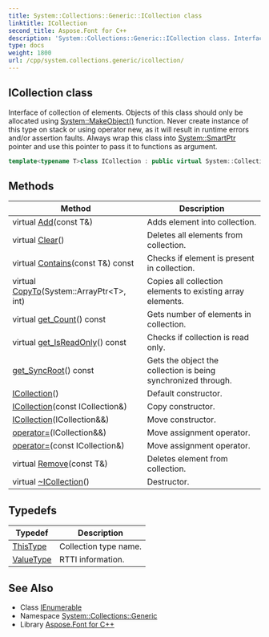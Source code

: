 ```yaml
---
title: System::Collections::Generic::ICollection class
linktitle: ICollection
second_title: Aspose.Font for C++
description: 'System::Collections::Generic::ICollection class. Interface of collection of elements. Objects of this class should only be allocated using System::MakeObject() function. Never create instance of this type on stack or using operator new, as it will result in runtime errors and/or assertion faults. Always wrap this class into System::SmartPtr pointer and use this pointer to pass it to functions as argument in C++.'
type: docs
weight: 1800
url: /cpp/system.collections.generic/icollection/
---
```

## ICollection class


Interface of collection of elements. Objects of this class should only be allocated using [System::MakeObject()](../../system/makeobject/) function. Never create instance of this type on stack or using operator new, as it will result in runtime errors and/or assertion faults. Always wrap this class into [System::SmartPtr](../../system/smartptr/) pointer and use this pointer to pass it to functions as argument.

```cpp
template<typename T>class ICollection : public virtual System::Collections::Generic::IEnumerable<T>
```

## Methods

| Method | Description |
| --- | --- |
| virtual [Add](./add/)(const T\&) | Adds element into collection. |
| virtual [Clear](./clear/)() | Deletes all elements from collection. |
| virtual [Contains](./contains/)(const T\&) const | Checks if element is present in collection. |
| virtual [CopyTo](./copyto/)(System::ArrayPtr\<T\>, int) | Copies all collection elements to existing array elements. |
| virtual [get_Count](./get_count/)() const | Gets number of elements in collection. |
| virtual [get_IsReadOnly](./get_isreadonly/)() const | Checks if collection is read only. |
| [get_SyncRoot](./get_syncroot/)() const | Gets the object the collection is being synchronized through. |
| [ICollection](./icollection/)() | Default constructor. |
| [ICollection](./icollection/)(const ICollection\&) | Copy constructor. |
| [ICollection](./icollection/)(ICollection\&&) | Move constructor. |
| [operator=](./operator=/)(ICollection\&&) | Move assignment operator. |
| [operator=](./operator=/)(const ICollection\&) | Move assignment operator. |
| virtual [Remove](./remove/)(const T\&) | Deletes element from collection. |
| virtual [~ICollection](./~icollection/)() | Destructor. |
## Typedefs

| Typedef | Description |
| --- | --- |
| [ThisType](./thistype/) | Collection type name. |
| [ValueType](./valuetype/) | RTTI information. |

## See Also

* Class [IEnumerable](../ienumerable/)
* Namespace [System::Collections::Generic](../)
* Library [Aspose.Font for C++](../../)

